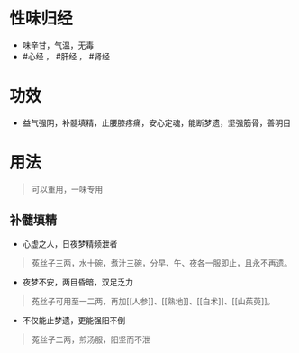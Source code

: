 # 性味归经
- 味辛甘，气温，无毒
-  #心经 ， #肝经 ， #肾经 
# 功效
- 益气强阴，补髓填精，止腰膝疼痛，安心定魂，能断梦遗，坚强筋骨，善明目
# 用法
> 可以重用，一味专用
## 补髓填精
- 心虚之人，日夜梦精频泄者
>菟丝子三两，水十碗，煮汁三碗，分早、午、夜各一服即止，且永不再遗。
- 夜梦不安，两目昏暗，双足乏力
>菟丝子可用至一二两，再加[[人参]]、[[熟地]]、[[白术]]、[[山茱萸]]。
- 不仅能止梦遗，更能强阳不倒
>菟丝子二两，煎汤服，阳坚而不泄